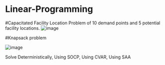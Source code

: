# Linear-Programming

#Capacitated Facility Location Problem of 10 demand points and 5 potential facility locations.
![image](https://user-images.githubusercontent.com/46747732/181404245-3e685c01-a8d8-4636-952f-87ce48830b9d.png)


#Knapsack problem

![image](https://user-images.githubusercontent.com/46747732/181404360-b2df7182-9bd9-485f-a580-ec4eff499811.png)

Solve Deterministically, 
Using SOCP,
Using CVAR,
Using SAA
